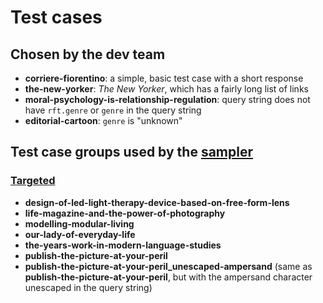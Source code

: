 # Test cases

## Chosen by the dev team

* **corriere-fiorentino**: a simple, basic test case with a short response 
* **the-new-yorker**: *The New Yorker*, which has a fairly long list of links
* **moral-psychology-is-relationship-regulation**: query string does not have `rft.genre`
  or `genre` in the query string
* **editorial-cartoon**: `genre` is "unknown"

## Test case groups used by the [sampler](https://github.com/NYULibraries/openurl-link-resolver-sampler)

### [Targeted](https://github.com/NYULibraries/openurl-link-resolver-sampler/blob/e056810c53bcf9fdd5b0232518b9cc5bd9f1b7f9/test-case-files/targeted/targeted-getit-test-OpenURLs.txt)
* **design-of-led-light-therapy-device-based-on-free-form-lens**
* **life-magazine-and-the-power-of-photography**
* **modelling-modular-living**
* **our-lady-of-everyday-life**
* **the-years-work-in-modern-language-studies**
* **publish-the-picture-at-your-peril**
* **publish-the-picture-at-your-peril_unescaped-ampersand** (same as **publish-the-picture-at-your-peril**,
  but with the ampersand character unescaped in the query string)
